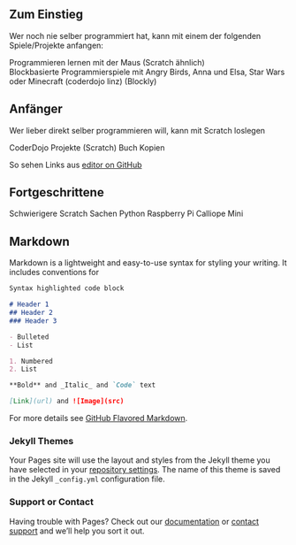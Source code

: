 ## Zum Einstieg

Wer noch nie selber programmiert hat, kann mit einem der folgenden Spiele/Projekte anfangen:

Programmieren lernen mit der Maus (Scratch ähnlich)  
Blockbasierte Programmierspiele mit Angry Birds, Anna und Elsa, Star Wars oder Minecraft (coderdojo linz) (Blockly)  

## Anfänger

Wer lieber direkt selber programmieren will, kann mit Scratch loslegen

CoderDojo Projekte (Scratch)
Buch Kopien

So sehen Links aus [editor on GitHub](https://github.com/gamstc/gamstc.github.io/edit/master/README.md) 


## Fortgeschrittene

Schwierigere Scratch Sachen
Python
Raspberry Pi
Calliope Mini



## Markdown

Markdown is a lightweight and easy-to-use syntax for styling your writing. It includes conventions for

```markdown
Syntax highlighted code block

# Header 1
## Header 2
### Header 3

- Bulleted
- List

1. Numbered
2. List

**Bold** and _Italic_ and `Code` text

[Link](url) and ![Image](src)
```

For more details see [GitHub Flavored Markdown](https://guides.github.com/features/mastering-markdown/).

### Jekyll Themes

Your Pages site will use the layout and styles from the Jekyll theme you have selected in your [repository settings](https://github.com/gamstc/gamstc.github.io/settings). The name of this theme is saved in the Jekyll `_config.yml` configuration file.

### Support or Contact

Having trouble with Pages? Check out our [documentation](https://help.github.com/categories/github-pages-basics/) or [contact support](https://github.com/contact) and we’ll help you sort it out.
